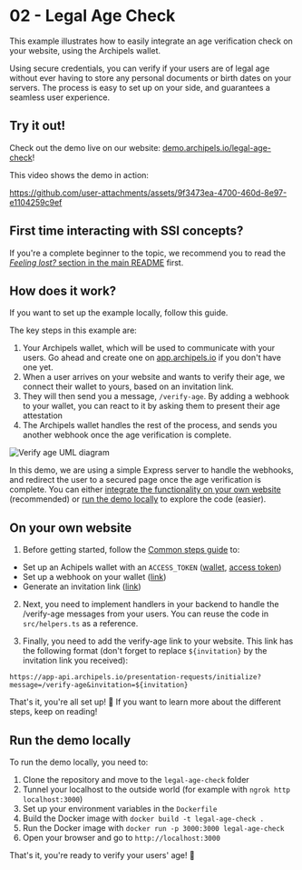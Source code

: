 # 02 - Legal Age Check

This example illustrates how to easily integrate an age verification check on your website, using the Archipels wallet.

Using secure credentials, you can verify if your users are of legal age without ever having to store any personal documents or birth dates on your servers. The process is easy to set up on your side, and guarantees a seamless user experience.

## Try it out!

Check out the demo live on our website: [demo.archipels.io/legal-age-check](https://demo.archipels.io/legal-age-check)!

This video shows the demo in action:

https://github.com/user-attachments/assets/9f3473ea-4700-460d-8e97-e1104259c9ef

## First time interacting with SSI concepts?

If you're a complete beginner to the topic, we recommend you to read the [_Feeling lost?_ section in the main README](../README.md#feeling-lost) first.

## How does it work?

If you want to set up the example locally, follow this guide.

The key steps in this example are:
1. Your Archipels wallet, which will be used to communicate with your users. Go ahead and create one on [app.archipels.io](https://app.archipels.io) if you don't have one yet.
2. When a user arrives on your website and wants to verify their age, we connect their wallet to yours, based on an invitation link.
3. They will then send you a message, `/verify-age`. By adding a webhook to your wallet, you can react to it by asking them to present their age attestation
4. The Archipels wallet handles the rest of the process, and sends you another webhook once the age verification is complete.

![Verify age UML diagram](https://www.plantuml.com/plantuml/proxy?cache=no&src=https://raw.githubusercontent.com/Archipels-io/demos/main/legal-age-check/verify-age.iuml)

In this demo, we are using a simple Express server to handle the webhooks, and redirect the user to a secured page once the age verification is complete.
You can either [integrate the functionality on your own website](#on-your-own-website) (recommended) or [run the demo locally](#run-the-demo-locally) to explore the code (easier).

## On your own website

1. Before getting started, follow the [Common steps guide](../COMMON_STEPS.md) to:
- Set up an Achipels wallet with an `ACCESS_TOKEN` ([wallet](../COMMON_STEPS.md#create-a-wallet), [access token](../COMMON_STEPS.md#create-an-access-token))
- Set up a webhook on your wallet ([link](../COMMON_STEPS.md#create-a-webhook))
- Generate an invitation link ([link](../COMMON_STEPS.md#generate-an-invitation-link))

2. Next, you need to implement handlers in your backend to handle the /verify-age messages from your users. You can reuse the code in `src/helpers.ts` as a reference.

3. Finally, you need to add the verify-age link to your website. This link has the following format (don't forget to replace `${invitation}` by the invitation link you received):

```
https://app-api.archipels.io/presentation-requests/initialize?message=/verify-age&invitation=${invitation}
```

That's it, you're all set up! 🎉
If you want to learn more about the different steps, keep on reading!

## Run the demo locally

To run the demo locally, you need to:

1. Clone the repository and move to the `legal-age-check` folder
2. Tunnel your localhost to the outside world (for example with `ngrok http localhost:3000`)
3. Set up your environment variables in the `Dockerfile`
4. Build the Docker image with `docker build -t legal-age-check .`
5. Run the Docker image with `docker run -p 3000:3000 legal-age-check`
6. Open your browser and go to `http://localhost:3000`

That's it, you're ready to verify your users' age! 🎉
